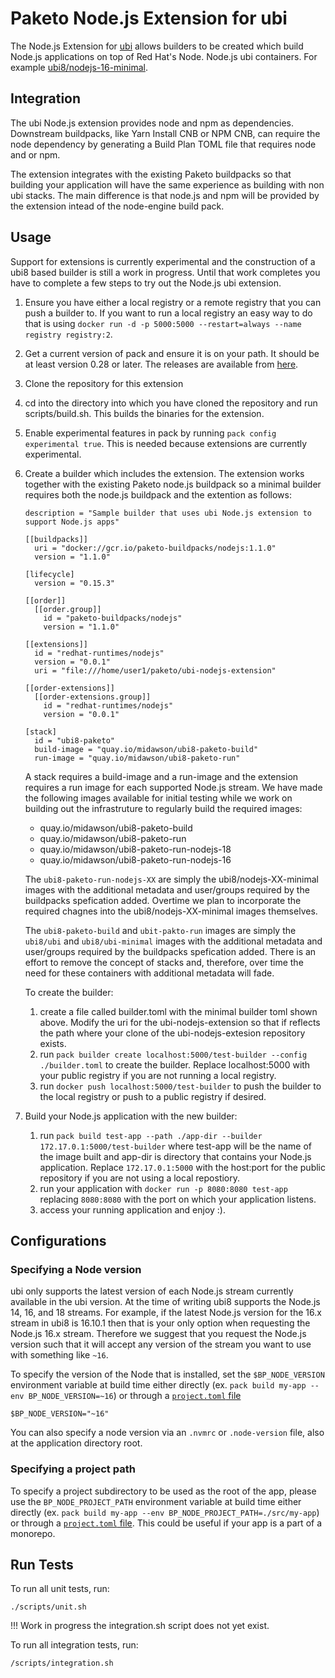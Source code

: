 # Paketo Node.js Extension for ubi

The Node.js Extension for
[ubi](https://www.redhat.com/en/blog/introducing-red-hat-universal-base-image)
allows builders to be created which build Node.js applications on top of
Red Hat's Node. Node.js ubi containers. For example
[ubi8/nodejs-16-minimal](https://catalog.redhat.com/software/containers/ubi8/nodejs-16-minimal/615aefd53f6014fa45ae1ae2).

## Integration

The ubi Node.js extension provides node and npm as dependencies.
Downstream buildpacks, like Yarn Install CNB or NPM CNB, can
require the node dependency by generating a Build Plan TOML
file that requires node and or npm.

The extension integrates with the existing Paketo buildpacks
so that building your application will have the same experience
as building with non ubi stacks. The main difference is that
node.js and npm will be provided by the extension intead of the
node-engine build pack.

## Usage

Support for extensions is currently experimental and the construction
of a ubi8 based builder is still a work in progress. Until that work
completes you have to complete a few steps to try out the Node.js
ubi extension.

1. Ensure you have either a local registry or a remote registry
   that you can push a builder to. If you want to run a local
   registry an easy way to do that is using
   `docker run -d -p 5000:5000 --restart=always --name registry registry:2`.
1. Get a current version of pack and ensure it is on your path.
   It should be at least version 0.28 or later. The releases are
   available from [here](https://github.com/buildpacks/pack/releases).
1. Clone the repository for this extension 
1. cd into the directory into which you have cloned the repository
   and run scripts/build.sh. This builds the binaries for the extension.
1. Enable experimental features in pack by running
   `pack config experimental true`. This is needed because extensions
    are currently experimental.
1. Create a builder which includes the extension. The extension works together
   with the existing Paketo node.js buildpack so a minimal builder
   requires both the node.js buildpack and the extention as follows:
   ```
   description = "Sample builder that uses ubi Node.js extension to support Node.js apps"

   [[buildpacks]]
     uri = "docker://gcr.io/paketo-buildpacks/nodejs:1.1.0"
     version = "1.1.0"

   [lifecycle]
     version = "0.15.3"

   [[order]]
     [[order.group]]
       id = "paketo-buildpacks/nodejs"
       version = "1.1.0"

   [[extensions]]
     id = "redhat-runtimes/nodejs"
     version = "0.0.1"
     uri = "file:///home/user1/paketo/ubi-nodejs-extension"

   [[order-extensions]]
     [[order-extensions.group]]
       id = "redhat-runtimes/nodejs"
       version = "0.0.1"
   
   [stack]
     id = "ubi8-paketo"
     build-image = "quay.io/midawson/ubi8-paketo-build"
     run-image = "quay.io/midawson/ubi8-paketo-run"
   ```
   A stack requires a build-image and a run-image and the extension
   requires a run image for each supported Node.js stream. We have made the
   following images available for initial testing while we work on 
   building out the infrastruture to regularly build the required images:
   * quay.io/midawson/ubi8-paketo-build
   * quay.io/midawson/ubi8-paketo-run
   * quay.io/midawson/ubi8-paketo-run-nodejs-18
   * quay.io/midawson/ubi8-paketo-run-nodejs-16

   The `ubi8-paketo-run-nodejs-XX` are simply the ubi8/nodejs-XX-minimal
   images with the additional metadata and user/groups required by the
   buildpacks spefication added. Overtime we plan to incorporate the
   required chagnes into the ubi8/nodejs-XX-minimal images themselves.

   The `ubi8-paketo-build` and `ubit-pakto-run` images are simply
   the `ubi8/ubi` and `ubi8/ubi-minimal` images with the additional
   metadata and user/groups required by the buildpacks spefication added.
   There is an effort to remove the concept of stacks and, therefore,
   over time the need for these containers with additional metadata will
   fade.

   To create the builder:
   1. create a file called builder.toml with the minimal builder toml
      shown above. Modify the uri for the ubi-nodejs-extension so that
      if reflects the path where your clone of the ubi-nodejs-extesion
      repository exists.
   1. run `pack builder create localhost:5000/test-builder --config ./builder.toml`
      to create the builder. Replace localhost:5000 with your public
      registry if you are not running a local registry.
   1. run `docker push localhost:5000/test-builder` to push the builder to the
      local registry or push to a public registry if desired.
1. Build your Node.js application with the new builder:
   1. run `pack build test-app --path ./app-dir --builder 172.17.0.1:5000/test-builder`
      where test-app will be the name of the image built and app-dir is
      directory that contains your Node.js application. Replace
      `172.17.0.1:5000` with the host:port for the public repository
       if you are not using a local repostiory.
   1. run your application with `docker run -p 8080:8080 test-app` replacing
      `8080:8080` with the port on which your application listens.
   1. access your running application and enjoy :).

## Configurations

### Specifying a Node version

ubi only supports the latest version of each Node.js stream
currently available in the ubi version. At the time of writing
ubi8 supports the Node.js 14, 16, and 18 streams. For example,
if the latest Node.js version for the 16.x stream in ubi8 is 16.10.1
then that is your only option when requesting the Node.js 16.x stream.
Therefore we suggest that you request the Node.js version such that it
will accept any version of the stream you want to use with something like
`~16`.

To specify the version of the Node that is installed, set the `$BP_NODE_VERSION`
environment variable at build time either directly (ex. `pack build my-app
--env BP_NODE_VERSION=~16`) or through a [`project.toml`
file](https://github.com/buildpacks/spec/blob/main/extensions/project-descriptor.md)

```shell
$BP_NODE_VERSION="~16"
```

You can also specify a node version via an `.nvmrc` or `.node-version` file,
also at the application directory root.

### Specifying a project path

To specify a project subdirectory to be used as the root of the app, please use
the `BP_NODE_PROJECT_PATH` environment variable at build time either directly
(ex. `pack build my-app --env BP_NODE_PROJECT_PATH=./src/my-app`) or through a
[`project.toml`
file](https://github.com/buildpacks/spec/blob/main/extensions/project-descriptor.md).
This could be useful if your app is a part of a monorepo.

## Run Tests

To run all unit tests, run:
```
./scripts/unit.sh
```

!!! Work in progress the integration.sh script does not yet exist.

To run all integration tests, run:
```
/scripts/integration.sh
```